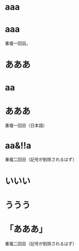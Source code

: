 
# aaa

# aaa
重複一回目。

# あああ

# aa

# あああ
重複一回目（日本語）

# aa&!!a
重複二回目（記号が削除されるはず）

# いいい

# ううう

# 「あああ」
重複二回目（記号が削除されるはず）
